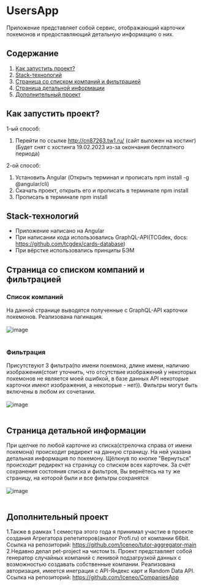 # UsersApp
Приложение представляет собой сервис, отображающий карточки покемонов и предоставляющий детальную информацию о них.
## Содержание

1. <a href = "#start">Как запустить проект?</a>
2. <a href = "#stack">Stack-технологий</a>
3. <a href = "#main_page">Страница со списком компаний и фильтрацией<a>
4. <a href = "#info_page">Страница детальной информации</a>
5. <a href = "#additional">Дополнительный проект</a>

<a name = start></a>
## Как запустить проект?
1-ый способ:
  1. Перейти по ссылке http://cn87263.tw1.ru/ (сайт выложен на хостинг) (Будет снят с хостинга 19.02.2023 из-за окончания бесплатного периода)

2-ой способ:
  1. Установить Angular (Открыть терминал и прописать npm install -g @angular/cli)
  2. Скачать проект, открыть его и прописать в терминале npm install
  3. Прописать в терминале npm install
  
## Stack-технологий
- Приложение написано на Angular
- При написании кода использовались GraphQL-API(TCGdex, docs: https://github.com/tcgdex/cards-database)
- При вёрстке использовались принципы БЭМ

<a name = main_page></a>
## Страница со списком компаний и фильтрацией

### Список компаний
На данной странице выводятся полученные с GraphQL-API карточки покемонов. Реализована пагинация.
<br><br>
![image](https://user-images.githubusercontent.com/94864786/217897054-be967cb9-6262-4d35-9bc7-11430a711c81.png)
<br><br>


### Фильтрация
Присутствуют 3 фильтра(по имени покемона, длине имени, наличию изображения(стоит уточнить, что отсутствие изображений у некоторых покемонов не является моей ошибкой, в базе данных API некоторые карточки имеют изображения, а некоторые - нет)).
Фильтры могут быть включены в любом их сочетании. 
<br><br>
![image](https://user-images.githubusercontent.com/94864786/217897592-041e2931-817a-4ad4-93c5-a2ca56de2517.png)
<br><br>

<a name = info_page></a>
## Страница детальной информации

При щелчке по любой карточке из списка(стрелочка справа от имени покемона) происходит редирект на данную страницу.
На ней указана детальная информация по покемону. Щёлкнув по кнопке "Вернуться" происходит редирект на страницу со списком всех карточек. За счёт сохранения состояния списка и фильтров, Вы вернётесь на ту же страницу, на которой были и все фильтры сохранятся
<br><br>
![image](https://user-images.githubusercontent.com/94864786/217897918-dbcbabc2-03c8-4ced-a34b-d9364b94c3ba.png)
<br><br>
<a name = additional></a>
## Дополнительный проект
1.Также в рамках 1 семестра этого года я принимал участие в проекте создания Агрегатора репетиторов(аналог Profi.ru) от компании 66bit.
Ссылка на репозиторий: https://github.com/lceneo/tutor-aggregator-main
<br>
2.Недавно делал pet-project на чистом ts. Проект представляет собой генератор случайных компаний с ленивой подзагрузкой данных с возможностью создавать собственные компании. Реализована авторизация, имеется инеграция с API-Яндекс карт и Random Data API.
Ссылка на репозиторий: https://github.com/lceneo/CompaniesApp
